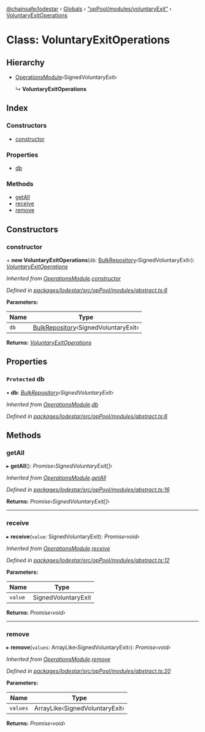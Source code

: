 [@chainsafe/lodestar](../README.md) › [Globals](../globals.md) › ["opPool/modules/voluntaryExit"](../modules/_oppool_modules_voluntaryexit_.md) › [VoluntaryExitOperations](_oppool_modules_voluntaryexit_.voluntaryexitoperations.md)

# Class: VoluntaryExitOperations

## Hierarchy

* [OperationsModule](_oppool_modules_abstract_.operationsmodule.md)‹SignedVoluntaryExit›

  ↳ **VoluntaryExitOperations**

## Index

### Constructors

* [constructor](_oppool_modules_voluntaryexit_.voluntaryexitoperations.md#constructor)

### Properties

* [db](_oppool_modules_voluntaryexit_.voluntaryexitoperations.md#protected-db)

### Methods

* [getAll](_oppool_modules_voluntaryexit_.voluntaryexitoperations.md#getall)
* [receive](_oppool_modules_voluntaryexit_.voluntaryexitoperations.md#receive)
* [remove](_oppool_modules_voluntaryexit_.voluntaryexitoperations.md#remove)

## Constructors

###  constructor

\+ **new VoluntaryExitOperations**(`db`: [BulkRepository](_db_api_beacon_repository_.bulkrepository.md)‹SignedVoluntaryExit›): *[VoluntaryExitOperations](_oppool_modules_voluntaryexit_.voluntaryexitoperations.md)*

*Inherited from [OperationsModule](_oppool_modules_abstract_.operationsmodule.md).[constructor](_oppool_modules_abstract_.operationsmodule.md#constructor)*

*Defined in [packages/lodestar/src/opPool/modules/abstract.ts:6](https://github.com/ChainSafe/lodestar/blob/f536e8f/packages/lodestar/src/opPool/modules/abstract.ts#L6)*

**Parameters:**

Name | Type |
------ | ------ |
`db` | [BulkRepository](_db_api_beacon_repository_.bulkrepository.md)‹SignedVoluntaryExit› |

**Returns:** *[VoluntaryExitOperations](_oppool_modules_voluntaryexit_.voluntaryexitoperations.md)*

## Properties

### `Protected` db

• **db**: *[BulkRepository](_db_api_beacon_repository_.bulkrepository.md)‹SignedVoluntaryExit›*

*Inherited from [OperationsModule](_oppool_modules_abstract_.operationsmodule.md).[db](_oppool_modules_abstract_.operationsmodule.md#protected-db)*

*Defined in [packages/lodestar/src/opPool/modules/abstract.ts:6](https://github.com/ChainSafe/lodestar/blob/f536e8f/packages/lodestar/src/opPool/modules/abstract.ts#L6)*

## Methods

###  getAll

▸ **getAll**(): *Promise‹SignedVoluntaryExit[]›*

*Inherited from [OperationsModule](_oppool_modules_abstract_.operationsmodule.md).[getAll](_oppool_modules_abstract_.operationsmodule.md#getall)*

*Defined in [packages/lodestar/src/opPool/modules/abstract.ts:16](https://github.com/ChainSafe/lodestar/blob/f536e8f/packages/lodestar/src/opPool/modules/abstract.ts#L16)*

**Returns:** *Promise‹SignedVoluntaryExit[]›*

___

###  receive

▸ **receive**(`value`: SignedVoluntaryExit): *Promise‹void›*

*Inherited from [OperationsModule](_oppool_modules_abstract_.operationsmodule.md).[receive](_oppool_modules_abstract_.operationsmodule.md#receive)*

*Defined in [packages/lodestar/src/opPool/modules/abstract.ts:12](https://github.com/ChainSafe/lodestar/blob/f536e8f/packages/lodestar/src/opPool/modules/abstract.ts#L12)*

**Parameters:**

Name | Type |
------ | ------ |
`value` | SignedVoluntaryExit |

**Returns:** *Promise‹void›*

___

###  remove

▸ **remove**(`values`: ArrayLike‹SignedVoluntaryExit›): *Promise‹void›*

*Inherited from [OperationsModule](_oppool_modules_abstract_.operationsmodule.md).[remove](_oppool_modules_abstract_.operationsmodule.md#remove)*

*Defined in [packages/lodestar/src/opPool/modules/abstract.ts:20](https://github.com/ChainSafe/lodestar/blob/f536e8f/packages/lodestar/src/opPool/modules/abstract.ts#L20)*

**Parameters:**

Name | Type |
------ | ------ |
`values` | ArrayLike‹SignedVoluntaryExit› |

**Returns:** *Promise‹void›*
